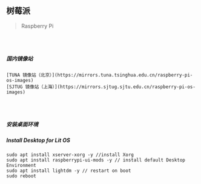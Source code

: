 ## 树莓派
> Raspberry Pi

<br><br>

##### 国内镜像站

```
[TUNA 镜像站（北京）](https://mirrors.tuna.tsinghua.edu.cn/raspberry-pi-os-images)
[SJTUG 镜像站（上海）](https://mirrors.sjtug.sjtu.edu.cn/raspberry-pi-os-images)
```

<br><br>

##### 安装桌面环境
##### Install Desktop for Lit OS

```
sudo apt install xserver-xorg -y //install Xorg
sudo apt install raspberrypi-ui-mods -y // install default Desktop Environment
sudo apt install lightdm -y // restart on boot
sudo reboot
```